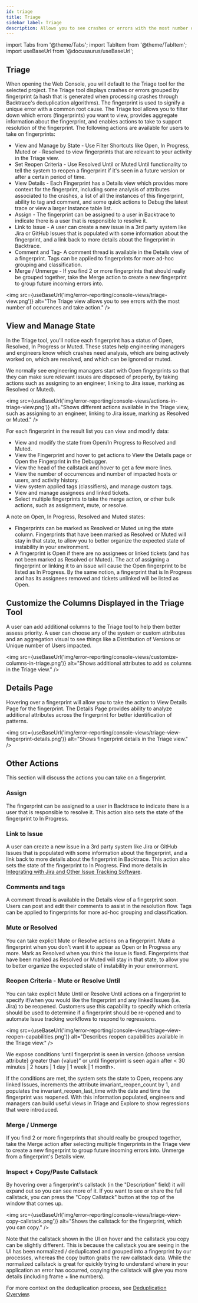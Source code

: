 ```yaml
---
id: triage
title: Triage
sidebar_label: Triage
description: Allows you to see crashes or errors with the most number of occurrences, and allow you to take action, such as assign, link to Jira ticket, and more.
---
```

import Tabs from '@theme/Tabs';
import TabItem from '@theme/TabItem';
import useBaseUrl from '@docusaurus/useBaseUrl';

## Triage
When opening the Web Console, you will default to the Triage tool for the selected project. The Triage tool displays crashes or errors grouped by fingerprint (a hash that is generated when processing crashes through Backtrace's deduplication algorithms). The fingerprint is used to signify a unique error with a common root cause. The Triage tool allows you to filter down which errors (fingerprints) you want to view, provides aggregate information about the fingerprint, and enables actions to take to support resolution of the fingerprint. The following actions are available for users to take on fingerprints:
- View and Manage by State - Use Filter Shortcuts like Open, In Progress, Muted or - Resolved to view fingerprints that are relevant to your activity in the Triage view.
- Set Reopen Criteria - Use Resolved Until or Muted Until functionality to tell the system to reopen a fingerprint if it's seen in a future version or after a certain period of time.
- View Details - Each Fingerprint has a Details view which provides more context for the fingerprint, including some analysis of attributes associated to the crashes, a list of all the instances of this fingerprint, ability to tag and comment, and some quick actions to Debug the latest trace or view a larger Instance table list.
- Assign - The fingerprint can be assigned to a user in Backtrace to indicate there is a user that is responsible to resolve it.
- Link to Issue - A user can create a new issue in a 3rd party system like Jira or GitHub Issues that is populated with some information about the fingerprint, and a link back to more details about the fingerprint in Backtrace.
- Comment and Tag- A comment thread is available in the Details view of a fingerprint. Tags can be applied to fingerprints for more ad-hoc grouping and classification.  
- Merge / Unmerge - If you find 2 or more fingerprints that should really be grouped together, take the Merge action to create a new fingerprint to group future incoming errors into.

<img src={useBaseUrl('img/error-reporting/console-views/triage-view.png')} alt="The Triage view allows you to see errors with the most number of occurences and take action." />

## View and Manage State
In the Triage tool, you'll notice each fingerprint has a status of Open, Resolved, In Progress or Muted. These states help engineering managers and engineers know which crashes need analysis, which are being actively worked on, which are resolved, and which can be ignored or muted.

We normally see engineering managers start with Open fingerprints so that they can make sure relevant issues are disposed of properly, by taking actions such as assigning to an engineer, linking to Jira issue, marking as Resolved or Muted).

<img src={useBaseUrl('img/error-reporting/console-views/actions-in-triage-view.png')} alt="Shows different actions available in the Triage view, such as assigning to an engineer, linking to Jira issue, marking as Resolved or Muted." />

For each fingerprint in the result list you can view and modify data:
- View and modify the state from Open/In Progress to Resolved and Muted.
- View the Fingerprint and hover to get actions to View the Details page or Open the Fingerprint in the Debugger.
- View the head of the callstack and hover to get a few more lines.
- View the number of occurrences and number of impacted hosts or users, and activity history.
- View system applied tags (classifiers), and manage custom tags.
- View and manage assignees and linked tickets.
- Select multiple fingerprints to take the merge action, or other bulk actions, such as assignment, mute, or resolve.

A note on Open, In Progress, Resolved and Muted states:
- Fingerprints can be marked as Resolved or Muted using the state column. Fingerprints that have been marked as Resolved or Muted will stay in that state, to allow you to better organize the expected state of instability in your environment.
- A fingerprint is Open if there are no assignees or linked tickets (and has not been marked as Resolved or Muted). The act of assigning a fingerprint or linking it to an issue will cause the Open fingerprint to be listed as In Progress. By the same notion, a fingerprint that is In Progress and has its assignees removed and tickets unlinked will be listed as Open.

## Customize the Columns Displayed in the Triage Tool
A user can add additional columns to the Triage tool to help them better assess priority. A user can choose any of the system or custom attributes and an aggregation visual to see things like a Distribution of Versions or Unique number of Users impacted.

<img src={useBaseUrl('img/error-reporting/console-views/customize-columns-in-triage.png')} alt="Shows additional attributes to add as columns in the Triage view." />

## Details Page
Hovering over a fingerprint will allow you to take the action to View Details Page for the fingerprint. The Details Page provides ability to analyze additional attributes across the fingerprint for better identification of patterns.

<img src={useBaseUrl('img/error-reporting/console-views/triage-view-fingerprint-details.png')} alt="Shows fingerprint details in the Triage view." />

## Other Actions
This section will discuss the actions you can take on a fingerprint.

### Assign
The fingerprint can be assigned to a user in Backtrace to indicate there is a user that is responsible to resolve it. This action also sets the state of the fingerprint to In Progress.

### Link to Issue
A user can create a new issue in a 3rd party system like Jira or GitHub Issues that is populated with some information about the fingerprint, and a link back to more details about the fingerprint in Backtrace. This action also sets the state of the fingerprint to In Progress. Find more details in [Integrating with Jira and Other Issue Tracking Software](https://support.backtrace.io/hc/en-us/articles/360040515891-Integrating-with-Jira-and-Other-Issue-Tracking-Software).

### Comments and tags
A comment thread is available in the Details view of a fingerprint soon. Users can post and edit their comments to assist in the resolution flow. Tags can be applied to fingerprints for more ad-hoc grouping and classification.  

### Mute or Resolved
You can take explicit Mute or Resolve actions on a fingerprint. Mute a fingerprint when you don't want it to appear as Open or In Progress any more. Mark as Resolved when you think the issue is fixed. Fingerprints that have been marked as Resolved or Muted will stay in that state, to allow you to better organize the expected state of instability in your environment.

### Reopen Criteria - Mute or Resolve Until
You can take explicit Mute Until or Resolve Until actions on a fingerprint to specify if/when you would like the fingerprint and any linked Issues (i.e. Jira) to be reopened. Customers use this capability to specify which criteria should be used to determine if a fingerprint should be re-opened and to automate Issue tracking workflows to respond to regressions.

<img src={useBaseUrl('img/error-reporting/console-views/triage-view-reopen-capabilities.png')} alt="Describes reopen capabilities available in the Triage view." />

We expose conditions ‘until fingerprint is seen in version {choose version attribute} greater than {value}” or until fingerprint is seen again after < 30 minutes | 2 hours | 1 day | 1 week | 1 month>.

If the conditions are met, the system sets the state to Open, reopens any linked Issues, increments the attribute invariant_reopen_count by 1, and populates the invariant_reopen_last_time with the date and time the fingerprint was reopened. With this information populated, engineers and managers can build useful views in Triage and Explore to show regressions that were introduced.

### Merge / Unmerge
If you find 2 or more fingerprints that should really be grouped together, take the Merge action after selecting multiple fingerprints in the Triage view to create a new fingerprint to group future incoming errors into. Unmerge from a fingerprint's Details view.

### Inspect + Copy/Paste Callstack
By hovering over a fingerprint's callstack (in the "Description" field) it will expand out so you can see more of it.  If you want to see or share the full callstack, you can press the "Copy Callstack" button at the top of the window that comes up.

<img src={useBaseUrl('img/error-reporting/console-views/triage-view-copy-callstack.png')} alt="Shows the callstack for the fingerprint, which you can copy." />

Note that the callstack shown in the UI on hover and the callstack you copy can be slightly different.  This is because the callstack you are seeing in the UI has been normalized / deduplicated and grouped into a fingerprint by our processes, whereas the copy button grabs the raw callstack data.  While the normalized callstack is great for quickly trying to understand where in your application an error has occurred, copying the callstack will give you more details (including frame + line numbers).

For more context on the deduplication process, see [Deduplication Overview](/error-reporting/project-setup/deduplication/).
